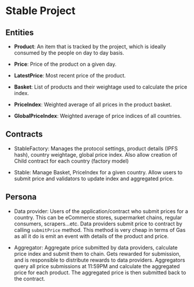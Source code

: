 # Stable Project


## Entities

- **Product**: An item that is tracked by the project, which is ideally consumed by the people on day to day basis.

- **Price**: Price of the product on a given day.

- **LatestPrice**: Most recent price of the product.

- **Basket**: List of products and their weightage used to calculate the price index.

- **PriceIndex**: Weighted average of all prices in the product basket.

- **GlobalPriceIndex**: Weighted average of price indices of all countries.


## Contracts

- StableFactory: Manages the protocol settings, product details (IPFS hash), country weightage, global price index. Also allow creation of Child contract for each country (factory model)

- Stable: Manage Basket, PriceIndex for a given country. Allow users to submit price and validators to update index and aggregated price.


## Persona

- Data provider: Users of the application/contract who submit prices for a country. This can be eCommerce stores, supermarket chains, regular consumers, scrapers...etc. Data providers submit price to contract by calling `submitPrice` method. This method is very cheap in terms of Gas as all it do is emit an event with details of the product and price.

- Aggregator: Aggregate price submitted by data providers, calculate price index and submit them to chain. Gets rewarded for submission, and is responsible to distribute rewards to data providers. Aggregators query all price submissions at 11:59PM and calculate the aggregated price for each product. The aggregated price is then submitted back to the contract.

